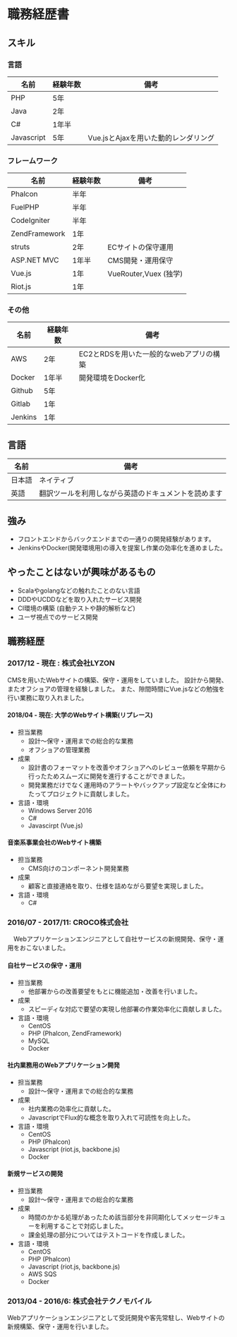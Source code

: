 # 職務経歴書

## スキル
### 言語

| 名前 | 経験年数 | 備考 |
----|----|----
| PHP | 5年 |  |
| Java | 2年 |  |
| C# | 1年半 |  |
| Javascript | 5年 | Vue.jsとAjaxを用いた動的レンダリング |

### フレームワーク

| 名前 | 経験年数 | 備考 |
----|----|----
| Phalcon | 半年 |  |
| FuelPHP | 半年 |  |
| CodeIgniter | 半年 |  |
| ZendFramework | 1年 |  |
| struts | 2年 | ECサイトの保守運用 |
| ASP.NET MVC | 1年半 | CMS開発・運用保守 |
| Vue.js | 1年 | VueRouter,Vuex (独学) |
| Riot.js | 1年 |  |

### その他

| 名前 | 経験年数 | 備考 |
----|----|----
| AWS | 2年 | EC2とRDSを用いた一般的なwebアプリの構築 |
| Docker | 1年半 | 開発環境をDocker化 |
| Github | 5年 |  |
| Gitlab | 1年 |  |
| Jenkins | 1年 |  |

## 言語

| 名前 | 備考 |
----|----
| 日本語 | ネイティブ |
| 英語 | 翻訳ツールを利用しながら英語のドキュメントを読めます |

## 強み

- フロントエンドからバックエンドまでの一通りの開発経験があります。
- JenkinsやDocker(開発環境用)の導入を提案し作業の効率化を進めました。

## やったことはないが興味があるもの

- Scalaやgolangなどの触れたことのない言語
- DDDやUCDDなどを取り入れたサービス開発
- CI環境の構築 (自動テストや静的解析など)
- ユーザ視点でのサービス開発

## 職務経歴

### 2017/12 - 現在 : 株式会社LYZON

CMSを用いたWebサイトの構築、保守・運用をしていました。
設計から開発、またオフショアの管理を経験しました。
また、隙間時間にVue.jsなどの勉強を行い業務に取り入れました。

#### 2018/04 - 現在: 大学のWebサイト構築(リプレース)

- 担当業務
  - 設計～保守・運用までの総合的な業務
  - オフショアの管理業務
- 成果
  - 設計書のフォーマットを改善やオフショアへのレビュー依頼を早期から行ったためスムーズに開発を進行することができました。
  - 開発業務だけでなく運用時のアラートやバックアップ設定など全体にわたってプロジェクトに貢献しました。
- 言語・環境
  - Windows Server 2016
  - C#
  - Javascirpt (Vue.js)

#### 音楽系事業会社のWebサイト構築

- 担当業務
  - CMS向けのコンポーネント開発業務
- 成果
  - 顧客と直接連絡を取り、仕様を詰めながら要望を実現しました。
- 言語・環境
  - C#

### 2016/07 - 2017/11: CROCO株式会社

　Webアプリケーションエンジニアとして自社サービスの新規開発、保守・運用をおこないました。

#### 自社サービスの保守・運用

- 担当業務
  - 他部署からの改善要望をもとに機能追加・改善を行いました。
- 成果
  - スピーディな対応で要望の実現し他部署の作業効率化に貢献しました。
- 言語・環境
  - CentOS
  - PHP (Phalcon, ZendFramework)
  - MySQL
  - Docker

#### 社内業務用のWebアプリケーション開発

- 担当業務
  - 設計～保守・運用までの総合的な業務
- 成果
  - 社内業務の効率化に貢献した。
  - JavascriptでFlux的な概念を取り入れて可読性を向上した。
- 言語・環境
  - CentOS
  - PHP (Phalcon)
  - Javascript (riot.js, backbone.js)
  - Docker

#### 新規サービスの開発

- 担当業務
  - 設計～保守・運用までの総合的な業務
- 成果
  - 時間のかかる処理があったため該当部分を非同期化してメッセージキューを利用することで対応しました。
  - 課金処理の部分についてはテストコードを作成しました。
- 言語・環境
  - CentOS
  - PHP (Phalcon)
  - Javascript (riot.js, backbone.js)
  - AWS SQS
  - Docker

### 2013/04 - 2016/6: 株式会社テクノモバイル

 Webアプリケーションエンジニアとして受託開発や客先常駐し、Webサイトの新規構築、保守・運用を行いました。
 
